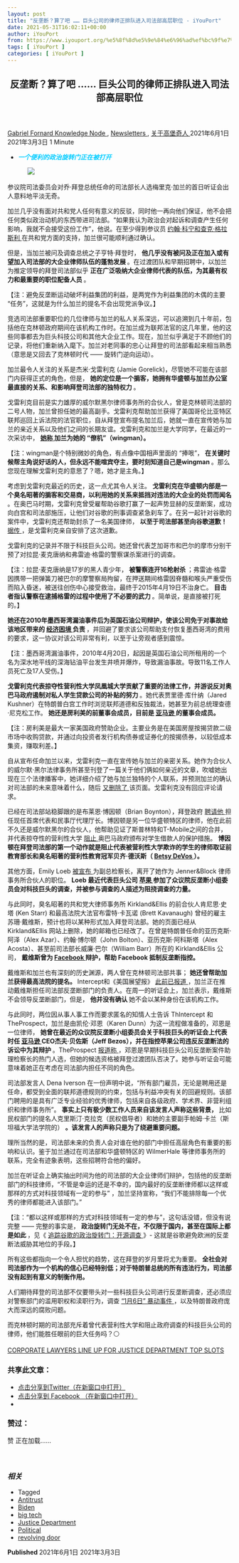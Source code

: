```yaml
---
layout: post
title: "反垄断？算了吧 …… 巨头公司的律师正排队进入司法部高层职位 - iYouPort"
date: 2021-05-31T16:02:11+00:00
author: iYouPort
from: https://www.iyouport.org/%e5%8f%8d%e5%9e%84%e6%96%ad%ef%bc%9f%e7%ae%97%e4%ba%86%e5%90%a7-%e5%b7%a8%e5%a4%b4%e5%85%ac%e5%8f%b8%e7%9a%84%e5%be%8b%e5%b8%88%e6%ad%a3%e6%8e%92%e9%98%9f%e8%bf%9b%e5%85%a5/
tags: [ iYouPort ]
categories: [ iYouPort ]
---
```


<article class="post-16165 post type-post status-publish format-standard has-post-thumbnail hentry category-knowledge-node category-newsletters category-57 tag-antitrust tag-biden tag-big-tech tag-justice-department tag-political tag-revolving-door" id="post-16165">
 <header class="entry-header">
  <h1 class="entry-title">
   反垄断？算了吧 …… 巨头公司的律师正排队进入司法部高层职位
  </h1>
 </header>
 <div class="entry-meta">
  <span class="byline">
   <a href="https://www.iyouport.org/author/gabrielfornard/" rel="author" title="由Gabriel Fornard发布">
    Gabriel Fornard
   </a>
  </span>
  <span class="cat-links">
   <a href="https://www.iyouport.org/category/knowledge-node/" rel="category tag">
    Knowledge Node
   </a>
   ,
   <a href="https://www.iyouport.org/category/newsletters/" rel="category tag">
    Newsletters
   </a>
   ,
   <a href="https://www.iyouport.org/category/%e5%85%b3%e4%ba%8e%e9%ab%98%e5%a0%a1%e5%a5%87%e4%ba%ba/" rel="category tag">
    关于高堡奇人
   </a>
  </span>
  <span class="published-on">
   <time class="entry-date published" datetime="2021-06-01T00:02:11+08:00">
    2021年6月1日
   </time>
   <time class="updated" datetime="2021-03-03T16:49:25+08:00">
    2021年3月3日
   </time>
  </span>
  <span class="word-count">
   1 Minute
  </span>
 </div>
 <div class="entry-content">
  <ul>
   <li class="graf graf--p">
    <span style="color: #00ccff;">
     <em>
      <strong>
       一个便利的政治旋转门正在被打开
      </strong>
     </em>
    </span>
   </li>
  </ul>
  <figure class="graf graf--figure">
   <img class="graf-image aligncenter jetpack-lazy-image" data-height="1300" data-image-id="0*QvAXeokuUTol50Uy" data-lazy-src="https://cdn-images-1.medium.com/max/1067/0*QvAXeokuUTol50Uy?is-pending-load=1" data-width="2600" src="https://cdn-images-1.medium.com/max/1067/0*QvAXeokuUTol50Uy" srcset="data:image/gif;base64,R0lGODlhAQABAIAAAAAAAP///yH5BAEAAAAALAAAAAABAAEAAAIBRAA7"/>
   <noscript>
    <img class="graf-image aligncenter" data-height="1300" data-image-id="0*QvAXeokuUTol50Uy" data-width="2600" src="https://cdn-images-1.medium.com/max/1067/0*QvAXeokuUTol50Uy"/>
   </noscript>
  </figure>
  <p class="graf graf--p">
   参议院司法委员会对乔·拜登总统任命的司法部长人选梅里克·加兰的首日听证会出人意料地平淡无奇。
  </p>
  <p class="graf graf--p">
   加兰几乎没有面对共和党人任何有意义的反驳，同时他一再向他们保证，他不会把任何类似政治动机的东西带进司法部。“如果我认为政治会对起诉和调查产生任何影响，我就不会接受这份工作”，他说。在至少得到参议员
   <a class="markup--anchor markup--p-anchor" data-href="https://twitter.com/bresreports/status/1363967021868810242" href="https://twitter.com/bresreports/status/1363967021868810242" rel="noopener" target="_blank">
    约翰·科宁和查克·格拉斯利
   </a>
   在共和党方面的支持，加兰很可能顺利通过确认。
  </p>
  <p class="graf graf--p">
   但是，当加兰被问及调查总统之子亨特·拜登时，
   <strong class="markup--strong markup--p-strong">
    他几乎没有被问及正在加入或有望加入司法部的大企业律师队伍的蓬勃发展
   </strong>
   。在过渡团队和早期招聘中，以加兰为推定领导的拜登司法部似乎
   <strong class="markup--strong markup--p-strong">
    正在广泛吸纳大企业律师代表的队伍，为其最有权力和最重要的职位配备人员
   </strong>
   。
  </p>
  <p class="graf graf--p">
   【注：避免反垄断运动破坏利益集团的利益，是两党作为利益集团的木偶的主要 “任务”，这就是为什么加兰的提名不会出现党派争议。】
  </p>
  <p class="graf graf--p">
   竞选司法部重要职位的几位律师与加兰的私人关系深远，可以追溯到几十年前，包括他在克林顿政府期间在该机构工作时。在加兰成为联邦法官的这几年里，他的这些同事都去为巨头科技公司和其他大企业工作。现在，加兰似乎满足于不顾他们的记录，将他们重新纳入麾下。加兰对老同事的忠心让拜登的司法部看起来相当熟悉（意思是又回去了克林顿时代 —— 旋转门逆向运动）。
  </p>
  <p class="graf graf--p">
   加兰最令人关注的关系是杰米·戈雷利克 (Jamie Gorelick)，尽管她不可能在该部门内获得正式的角色，但是，
   <strong class="markup--strong markup--p-strong">
    她的定位是一个掮客，她拥有华盛顿与加兰办公室最直接的关系、和影响拜登司法部的独特权力
   </strong>
   。
  </p>
  <p class="graf graf--p">
   戈雷利克目前是实力雄厚的威尔默黑尔律师事务所的合伙人，曾是克林顿司法部的二号人物，加兰曾担任她的最高副手。戈雷利克帮助加兰获得了美国哥伦比亚特区联邦巡回上诉法院的法官职位，自从拜登宣布提名加兰后，她就一直在宣传她与加兰的亲近关系以及他们之间的长期友谊。戈雷利克和加兰是大学同学，在最近的一次采访中，
   <a class="markup--anchor markup--p-anchor" data-href="https://www.lawfareblog.com/lawfare-podcast-jamie-gorelick-merrick-garland-and-justice-department-team" href="https://www.lawfareblog.com/lawfare-podcast-jamie-gorelick-merrick-garland-and-justice-department-team" rel="noopener" target="_blank">
    <strong class="markup--strong markup--p-strong">
     她称
    </strong>
   </a>
   <strong class="markup--strong markup--p-strong">
    加兰为她的 “僚机”（wingman）。
   </strong>
  </p>
  <p class="graf graf--p">
   【注：wingman是个特别微妙的角色，有点像中国相声里面的 “捧哏”，
   <strong class="markup--strong markup--p-strong">
    在关键时候帮主角说好话的人，但永远不能喧宾夺主，要时刻知道自己是wingman
   </strong>
   。那么您现在理解戈雷利克的意思了？嗯，她才是主角。】
  </p>
  <p class="graf graf--p">
   考虑到戈雷利克最近的历史，这一点尤其令人关注。
   <strong class="markup--strong markup--p-strong">
    戈雷利克在华盛顿内部是一个臭名昭著的掮客和交易商，以利用她的关系来抵挡对违法的大企业的处罚而闻名
   </strong>
   。在奥巴马时期，戈雷利克曾受雇帮助谷歌打赢了一起声势显赫的反垄断案，成功向白宫和司法部施压，让他们对谷歌的刑事调查紧急刹车了。在另一起针对谷歌的案件中，戈雷利克还帮助封杀了一名美国律师，
   <strong class="markup--strong markup--p-strong">
    以至于司法部甚至向谷歌道歉！
   </strong>
   <a class="markup--anchor markup--p-anchor" data-href="https://musictechpolicy.com/2016/08/09/how-google-took-over-the-justice-department-antitrust-division-renata-hesses-timeline/" href="https://musictechpolicy.com/2016/08/09/how-google-took-over-the-justice-department-antitrust-division-renata-hesses-timeline/" rel="noopener" target="_blank">
    据传
   </a>
   ，是戈雷利克亲自安排了这次道歉。
  </p>
  <p class="graf graf--p">
   戈雷利克的记录并不限于科技巨头公司。她还曾代表芝加哥市和巴尔的摩市分别干预了对拉昆·麦克唐纳和弗雷迪·格雷的警察谋杀案进行的调查。
  </p>
  <p class="graf graf--p">
   【注：拉昆·麦克唐纳是17岁的黑人青少年，
   <strong class="markup--strong markup--p-strong">
    被警察连开16枪射杀
   </strong>
   ；弗雷迪·格雷因携带一把弹簧刀被巴尔的摩警察局拘留，在押送期间格雷因脊髓和喉头严重受伤而陷入昏迷，被送往创伤中心接受救治，最终于2015年4月19日不治身亡。
   <strong class="markup--strong markup--p-strong">
    目击者指认警察在逮捕格雷的过程中使用了不必要的武力
   </strong>
   。简单说，是直接被打死的。】
  </p>
  <p class="graf graf--p">
   <strong class="markup--strong markup--p-strong">
    她还在2010年墨西哥湾漏油事件后为英国石油公司辩护，使该公司免于对事故给该地区带来的
   </strong>
   <a class="markup--anchor markup--p-anchor" data-href="https://www.wsj.com/articles/SB10001424052748704638504575319080942638278" href="https://www.wsj.com/articles/SB10001424052748704638504575319080942638278" rel="noopener" target="_blank">
    <strong class="markup--strong markup--p-strong">
     经济困境
    </strong>
   </a>
   <strong class="markup--strong markup--p-strong">
    负责
   </strong>
   ，并回避了要求该公司帮助支付恢复墨西哥湾的费用的要求，这一协议对该公司非常有利，以至于让旁观者感到震惊。
  </p>
  <p class="graf graf--p">
   【注：墨西哥湾漏油事件，2010年4月20日，起因是英国石油公司所租用的一个名为深水地平线的深海钻油平台发生井喷并爆炸，导致漏油事故。导致11名工作人员死亡及17人受伤。】
  </p>
  <p class="graf graf--p">
   <strong class="markup--strong markup--p-strong">
    戈雷利克代表掠夺性营利性大学凤凰城大学贡献了重要的法律工作，并游说反对奥巴马政府遏制对私人学生贷款公司的补贴的努力
   </strong>
   。她代表贾里德·库什纳（Jared Kushner）在特朗普白宫工作时浏览联邦道德和反独裁法，她甚至为前总统理查德·尼克松工作。
   <strong class="markup--strong markup--p-strong">
    她还是房利美的前董事会成员，目前是
   </strong>
   <a class="markup--anchor markup--p-anchor" data-href="https://www.iyouport.org/category/%e5%85%b3%e4%ba%8e%e8%b0%b7%e6%ad%8c/" href="https://www.iyouport.org/category/%e5%85%b3%e4%ba%8e%e8%b0%b7%e6%ad%8c/" rel="noopener" target="_blank">
    <strong class="markup--strong markup--p-strong">
     亚马逊
    </strong>
   </a>
   <strong class="markup--strong markup--p-strong">
    的董事会成员。
   </strong>
  </p>
  <p class="graf graf--p">
   【注：房利美是最大一家美国政府赞助企业。主要业务是在美国房屋按揭贷款二级市场中收购贷款，并通过向投资者发行机构债券或证券化的按揭债券，以较低成本集资，赚取利差。】
  </p>
  <p class="graf graf--p">
   自从宣布任命加兰以来，戈雷利克一直在宣传她与加兰的亲密关系。她作为合伙人的威尔默·黑尔法律事务所甚至刊登了一篇关于他们俩如何亲近的文章，吹嘘她出现在三个法律播客中，她详细介绍了她与加兰独特的个人联系，并预测加兰的确认对司法部的未来意味着什么，随后
   <a class="markup--anchor markup--p-anchor" data-href="https://www.wilmerhale.com/en/insights/news/20210129-jamie-gorelick-discusses-her-long-ties-to-merrick-garland-and-dojs-future" href="https://www.wilmerhale.com/en/insights/news/20210129-jamie-gorelick-discusses-her-long-ties-to-merrick-garland-and-dojs-future" rel="noopener" target="_blank">
    又删除了
   </a>
   该页面。戈雷利克没有回应评论请求。
  </p>
  <p class="graf graf--p">
   已经在司法部站稳脚跟的是布莱恩·博因顿（Brian Boynton），拜登政府
   <a class="markup--anchor markup--p-anchor" data-href="https://www.republicreport.org/2021/biden-justice-dept-hires-for-profit-college-lawyer-and-hes-defending-betsy-devos/" href="https://www.republicreport.org/2021/biden-justice-dept-hires-for-profit-college-lawyer-and-hes-defending-betsy-devos/" rel="noopener" target="_blank">
    聘请他
   </a>
   担任现任首席代表和民事厅代理厅长。博因顿是另一位华盛顿特区的律师，他在此前不久还是威尔默黑尔的合伙人，他帮助见证了斯普林特和T-Mobile之间的合并，并代表掠夺性的营利性大学
   <a class="markup--anchor markup--p-anchor" data-href="https://www.republicreport.org/2021/biden-justice-dept-hires-for-profit-college-lawyer-and-hes-defending-betsy-devos/" href="https://www.republicreport.org/2021/biden-justice-dept-hires-for-profit-college-lawyer-and-hes-defending-betsy-devos/" rel="noopener" target="_blank">
    阻止
   </a>
   奥巴马政府颁布对学生借款人的保护措施。
   <strong class="markup--strong markup--p-strong">
    博因顿在拜登司法部的第一个动作就是阻止代表被营利性大学欺诈的学生的律师取证前教育部长和臭名昭著的营利性教育冠军贝齐·德沃斯（
   </strong>
   <a class="markup--anchor markup--p-anchor" data-href="https://www.republicreport.org/2021/goodbye-betsy-devos-who-treated-struggling-students-as-con-artists/" href="https://www.republicreport.org/2021/goodbye-betsy-devos-who-treated-struggling-students-as-con-artists/" rel="noopener" target="_blank">
    <strong class="markup--strong markup--p-strong">
     Betsy DeVos
    </strong>
   </a>
   <strong class="markup--strong markup--p-strong">
    ）。
   </strong>
  </p>
  <p class="graf graf--p">
   其他方面，Emily Loeb
   <a class="markup--anchor markup--p-anchor" data-href="https://jenner.com/library/press_releases/20637" href="https://jenner.com/library/press_releases/20637" rel="noopener" target="_blank">
    被宣布
   </a>
   为副总检察长，离开了她作为 Jenner&amp;Block 律师事务所合伙人的职位。
   <strong class="markup--strong markup--p-strong">
    Loeb 最近代表巨头公司
   </strong>
   <a class="markup--anchor markup--p-anchor" data-href="https://www.iyouport.org/category/%e5%85%b3%e4%ba%8e%e8%8b%b9%e6%9e%9c%e3%80%81%e5%be%ae%e8%bd%af%e5%92%8ctwitter/" href="https://www.iyouport.org/category/%e5%85%b3%e4%ba%8e%e8%8b%b9%e6%9e%9c%e3%80%81%e5%be%ae%e8%bd%af%e5%92%8ctwitter/" rel="noopener" target="_blank">
    <strong class="markup--strong markup--p-strong">
     苹果
    </strong>
   </a>
   <strong class="markup--strong markup--p-strong">
    参加了众议院反垄断小组委员会对科技巨头的调查，并被参与调查的人描述为阻挠调查的力量。
   </strong>
  </p>
  <p class="graf graf--p">
   与此同时，臭名昭著的共和党大律师事务所 Kirkland&amp;Ellis 的前合伙人肯尼思·史塔 (Ken Starr) 和最高法院大法官布雷特·卡瓦诺 (Brett Kavanaugh) 曾经的雇主苏珊·戴维斯，预计也将以某种形式加入拜登司法部。她的页面已经从 Kirkland&amp;Ellis 网站上删除，她的邮箱也已经改了。在曾是特朗普任命的亚历克斯·阿泽（Alex Azar）、约翰·博尔顿（John Bolton）、亚历克斯·阿科斯塔（Alex Acosta）、甚至前司法部长威廉·巴尔（William Barr）所在的 Kirkland&amp;Ellis 公司，
   <strong class="markup--strong markup--p-strong">
    戴维斯曾为
   </strong>
   <a class="markup--anchor markup--p-anchor" data-href="https://www.iyouport.org/category/%e5%85%b3%e4%ba%8e-facebook/" href="https://www.iyouport.org/category/%e5%85%b3%e4%ba%8e-facebook/" rel="noopener" target="_blank">
    <strong class="markup--strong markup--p-strong">
     Facebook
    </strong>
   </a>
   <strong class="markup--strong markup--p-strong">
    辩护，帮助 Facebook 抵制反垄断指控。
   </strong>
  </p>
  <p class="graf graf--p">
   戴维斯和加兰也有深刻的历史渊源，两人曾在克林顿司法部共事；
   <strong class="markup--strong markup--p-strong">
    她还曾帮助加兰获得最高法院的提名。
   </strong>
   Intercept和《美国展望报》
   <a class="markup--anchor markup--p-anchor" data-href="https://prospect.org/cabinet-watch/merrick-garland-wants-former-facebook-lawyer-to-top-antitrust-division-susan-davies/" href="https://prospect.org/cabinet-watch/merrick-garland-wants-former-facebook-lawyer-to-top-antitrust-division-susan-davies/" rel="noopener" target="_blank">
    此前已报道
   </a>
   ，加兰正在推动戴维斯担任司法部反垄断部门的负责人。在周一的听证会上，加兰表示，戴维斯不会领导反垄断部门，但是，
   <strong class="markup--strong markup--p-strong">
    他并没有确认
   </strong>
   她不会以某种身份在该机构工作。
  </p>
  <p class="graf graf--p">
   与此同时，两位因从事人事工作而要求匿名的知情人士告诉 ThIntercept 和 TheProspect，加兰是由凯伦·邓恩（Karen Dunn）为这一流程做准备的，邓恩是一位律师，
   <strong class="markup--strong markup--p-strong">
    她曾在最近的众议院反垄断小组委员会关于科技巨头的听证会上代表时任
   </strong>
   <a class="markup--anchor markup--p-anchor" data-href="https://www.iyouport.org/category/%e5%85%b3%e4%ba%8e%e8%b0%b7%e6%ad%8c/" href="https://www.iyouport.org/category/%e5%85%b3%e4%ba%8e%e8%b0%b7%e6%ad%8c/" rel="noopener" target="_blank">
    <strong class="markup--strong markup--p-strong">
     亚马逊
    </strong>
   </a>
   <strong class="markup--strong markup--p-strong">
    CEO杰夫·贝佐斯（Jeff Bezos），并在指控苹果公司违反反垄断法的诉讼中为其辩护
   </strong>
   。TheProspect
   <a class="markup--anchor markup--p-anchor" data-href="https://prospect.org/power/bright-spot-amid-biden-middle-of-the-road-approach-antitrust/" href="https://prospect.org/power/bright-spot-amid-biden-middle-of-the-road-approach-antitrust/" rel="noopener" target="_blank">
    报道称
   </a>
   ，邓恩是早期科技巨头公司反垄断案件助理检察长的热门人选，但她的候选资格被拜登过渡团队否决了。她参与听证会可能意味着她正在考虑在司法部内担任不同的角色。
  </p>
  <p class="graf graf--p">
   司法部发言人 Dena Iverson 在一份声明中说，“所有部门雇员，无论是聘用还是任命，都受到全面的联邦道德规则的约束，包括与利益冲突有关的回避规则。该部门聘用的是具有广泛专业经验的优秀律师，包括来自各级政府、学术界、非营利组织和律师事务所”。
   <strong class="markup--strong markup--p-strong">
    事实上只有极少数工作人员来自该发言人声称这些背景，
   </strong>
   比如民权部门的提名人克里斯汀·克拉克（民权倡导者）和她的主要副手帕姆·卡兰（斯坦福大学法学院的）
   <strong class="markup--strong markup--p-strong">
    。该发言人的声称只是为了绕避重要问题。
   </strong>
  </p>
  <p class="graf graf--p">
   理所当然的是，司法部未来的负责人会对谁在他的部门中担任高层角色有重要的影响和认识。鉴于加兰通过在司法部和华盛顿特区的 WilmerHale 等律师事务所的联系，完全有迹象表明，这些招聘符合他的偏好。
  </p>
  <p class="graf graf--p">
   加兰在听证会上确实抽出时间为他的司法部的大企业律师们辩护，包括他的反垄断部门的科技律师，“不管是幸运的还是不幸的，国内最好的反垄断律师都以这样或那样的方式对科技领域有一定的参与” ，加兰坚持宣称，“我们不能排除每一个优秀的律师都能进入该部门。”
  </p>
  <p class="graf graf--p">
   【注：“都以这样或那样的方式对科技领域有一定的参与”，这句话没错，但没有说完整 —— 完整的事实是，
   <strong class="markup--strong markup--p-strong">
    政治旋转门无处不在，不仅限于国内，甚至在国际上都是如此
   </strong>
   ，见《
   <a class="markup--anchor markup--p-anchor" data-href="https://www.iyouport.org/%e8%bf%bd%e8%b8%aa%e8%b0%b7%e6%ad%8c%e7%9a%84%e6%94%bf%e6%b2%bb%e6%97%8b%e8%bd%ac%e9%97%a8%ef%bc%9a%e5%bc%80%e6%ba%90%e8%b0%83%e6%9f%a5/" href="https://www.iyouport.org/%e8%bf%bd%e8%b8%aa%e8%b0%b7%e6%ad%8c%e7%9a%84%e6%94%bf%e6%b2%bb%e6%97%8b%e8%bd%ac%e9%97%a8%ef%bc%9a%e5%bc%80%e6%ba%90%e8%b0%83%e6%9f%a5/" rel="noopener" target="_blank">
    追踪谷歌的政治旋转门：开源调查
   </a>
   》- 这就是谷歌避免欧洲的反垄断法威胁其地位的手段。】
  </p>
  <p class="graf graf--p">
   所有这些都指向一个令人担忧的趋势，这在拜登的岁月里将尤为重要。
   <strong class="markup--strong markup--p-strong">
    全社会对司法部作为一个机构的信心已经特别低；对于特朗普总统的所有违法行为，司法部没有起到有意义的制衡作用。
   </strong>
  </p>
  <p class="graf graf--p">
   人们期待拜登的司法部不仅要带头对一些科技巨头公司进行反垄断调查，还必须应对警察部门的滥用职权和渎职行为，调查
   <a class="markup--anchor markup--p-anchor" data-href="https://www.iyouport.org/2021%e5%bc%80%e9%97%a8%e8%a7%81%e8%a1%80%ef%bc%9a%e5%9e%84%e6%96%ad%e6%9d%83%e5%8a%9b%e7%9a%84%e7%81%be%e9%9a%be%e5%92%8c%e7%9b%b4%e6%8e%a5%e8%a1%8c%e5%8a%a8%e7%9a%84%e8%bf%ab%e5%9c%a8%e7%9c%89/" href="https://www.iyouport.org/2021%e5%bc%80%e9%97%a8%e8%a7%81%e8%a1%80%ef%bc%9a%e5%9e%84%e6%96%ad%e6%9d%83%e5%8a%9b%e7%9a%84%e7%81%be%e9%9a%be%e5%92%8c%e7%9b%b4%e6%8e%a5%e8%a1%8c%e5%8a%a8%e7%9a%84%e8%bf%ab%e5%9c%a8%e7%9c%89/" rel="noopener" target="_blank">
    “1月6日” 暴动事件
   </a>
   ，以及特朗普政府庞大而深远的腐败问题。
  </p>
  <p class="graf graf--p">
   而克林顿时期的司法部充斥着曾代表营利性大学和阻止政府调查的科技巨头公司的律师，他们能胜任眼前的巨大任务吗？⚪️
  </p>
  <p class="graf graf--p">
   <a class="markup--anchor markup--p-anchor" data-href="https://theintercept.com/2021/02/23/merrick-garland-justice-department-corporate-lawyers/?utm_medium=email&amp;utm_source=The%20Intercept%20Newsletter" href="https://theintercept.com/2021/02/23/merrick-garland-justice-department-corporate-lawyers/?utm_medium=email&amp;utm_source=The%20Intercept%20Newsletter" rel="noopener" target="_blank">
    CORPORATE LAWYERS LINE UP FOR JUSTICE DEPARTMENT TOP SLOTS
   </a>
  </p>
  <div id="atatags-1611829871-60b5b3bfda45c">
  </div>
  <div class="sharedaddy sd-sharing-enabled">
   <div class="robots-nocontent sd-block sd-social sd-social-icon sd-sharing">
    <h3 class="sd-title">
     共享此文章：
    </h3>
    <div class="sd-content">
     <ul>
      <li class="share-twitter">
       <a class="share-twitter sd-button share-icon no-text" data-shared="sharing-twitter-16165" href="https://www.iyouport.org/%e5%8f%8d%e5%9e%84%e6%96%ad%ef%bc%9f%e7%ae%97%e4%ba%86%e5%90%a7-%e5%b7%a8%e5%a4%b4%e5%85%ac%e5%8f%b8%e7%9a%84%e5%be%8b%e5%b8%88%e6%ad%a3%e6%8e%92%e9%98%9f%e8%bf%9b%e5%85%a5/?share=twitter" rel="nofollow noopener noreferrer" target="_blank" title="点击分享到Twitter">
        <span>
        </span>
        <span class="sharing-screen-reader-text">
         点击分享到Twitter（在新窗口中打开）
        </span>
       </a>
      </li>
      <li class="share-facebook">
       <a class="share-facebook sd-button share-icon no-text" data-shared="sharing-facebook-16165" href="https://www.iyouport.org/%e5%8f%8d%e5%9e%84%e6%96%ad%ef%bc%9f%e7%ae%97%e4%ba%86%e5%90%a7-%e5%b7%a8%e5%a4%b4%e5%85%ac%e5%8f%b8%e7%9a%84%e5%be%8b%e5%b8%88%e6%ad%a3%e6%8e%92%e9%98%9f%e8%bf%9b%e5%85%a5/?share=facebook" rel="nofollow noopener noreferrer" target="_blank" title="点击分享到 Facebook ">
        <span>
        </span>
        <span class="sharing-screen-reader-text">
         点击分享到 Facebook （在新窗口中打开）
        </span>
       </a>
      </li>
      <li class="share-end">
      </li>
     </ul>
    </div>
   </div>
  </div>
  <div class="sharedaddy sd-block sd-like jetpack-likes-widget-wrapper jetpack-likes-widget-unloaded" data-name="like-post-frame-161182987-16165-60b5b3bfdaa88" data-src="https://widgets.wp.com/likes/#blog_id=161182987&amp;post_id=16165&amp;origin=www.iyouport.org&amp;obj_id=161182987-16165-60b5b3bfdaa88" id="like-post-wrapper-161182987-16165-60b5b3bfdaa88">
   <h3 class="sd-title">
    赞过：
   </h3>
   <div class="likes-widget-placeholder post-likes-widget-placeholder" style="height: 55px;">
    <span class="button">
     <span>
      赞
     </span>
    </span>
    <span class="loading">
     正在加载……
    </span>
   </div>
   <span class="sd-text-color">
   </span>
   <a class="sd-link-color">
   </a>
  </div>
  <div class="jp-relatedposts" id="jp-relatedposts">
   <h3 class="jp-relatedposts-headline">
    <em>
     相关
    </em>
   </h3>
  </div>
 </div>
 <div class="entry-footer">
  <ul class="post-tags light-text">
   <li>
    Tagged
   </li>
   <li>
    <a href="https://www.iyouport.org/tag/antitrust/" rel="tag">
     Antitrust
    </a>
   </li>
   <li>
    <a href="https://www.iyouport.org/tag/biden/" rel="tag">
     Biden
    </a>
   </li>
   <li>
    <a href="https://www.iyouport.org/tag/big-tech/" rel="tag">
     big tech
    </a>
   </li>
   <li>
    <a href="https://www.iyouport.org/tag/justice-department/" rel="tag">
     Justice Department
    </a>
   </li>
   <li>
    <a href="https://www.iyouport.org/tag/political/" rel="tag">
     Political
    </a>
   </li>
   <li>
    <a href="https://www.iyouport.org/tag/revolving-door/" rel="tag">
     revolving door
    </a>
   </li>
  </ul>
 </div>
 <div class="entry-author-wrapper">
  <div class="site-posted-on">
   <strong>
    Published
   </strong>
   <time class="entry-date published" datetime="2021-06-01T00:02:11+08:00">
    2021年6月1日
   </time>
   <time class="updated" datetime="2021-03-03T16:49:25+08:00">
    2021年3月3日
   </time>
  </div>
 </div>
</article>

